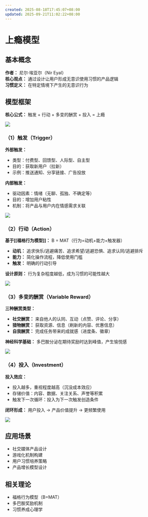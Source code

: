 ```yaml
---
created: 2025-08-18T17:45:07+08:00
updated: 2025-09-21T11:02:22+08:00
---
```


# 上瘾模型

## 基本概念
**作者：** 尼尔·埃亚尔（Nir Eyal）  
**核心观点：** 通过设计让用户形成无意识使用习惯的产品逻辑  
**习惯定义：** 在特定情境下产生的无意识行为

## 模型框架
**核心公式：** 触发 + 行动 + 多变的酬赏 + 投入 = 上瘾

![](https://image.yunyingpai.com/wp/2021/11/KBgdFYqX4Q0l2scHorDZ.png)

### （1）触发（Trigger）
**外部触发：**
- 类型：付费型、回馈型、人际型、自主型
- 目的：获取新用户（拉新）
- 示例：推送通知、分享链接、广告投放

**内部触发：**
- 驱动因素：情绪（无聊、孤独、不确定等）
- 目的：增加用户粘性
- 机制：将产品与用户内在情感需求关联

![](https://image.yunyingpai.com/wp/2021/11/skTasxLbIWBPnbFsJXSO.png)

### （2）行动（Action）
**基于[[福格行为模型]]：** B = MAT（行为=动机+能力+触发器）
- **动机：** 追求快乐/逃避痛苦、追求希望/逃避恐惧、追求认同/逃避排斥
- **能力：** 简化操作流程，降低使用门槛
- **触发：** 明确的行动引导

**设计原则：** 行为复杂程度越低，成为习惯的可能性越大

![](https://image.yunyingpai.com/wp/2021/11/aKbOdVd5K0uJdjngxDoI.png)

### （3）多变的酬赏（Variable Reward）
**三种酬赏类型：**
- **社交酬赏：** 来自他人的认同、互动（点赞、评论、分享）
- **猎物酬赏：** 获取资源、信息（刷新的内容、优惠信息）
- **自我酬赏：** 完成任务带来的成就感（进度条、徽章）

**神经科学基础：** 多巴胺分泌在期待奖励时达到峰值，产生愉悦感

![](https://image.yunyingpai.com/wp/2021/11/9hVqFDgFTTevpbBJlGC7.png)

### （4）投入（Investment）
**投入效应：**
- 投入越多，重视程度越高（沉没成本效应）
- 存储价值：内容、数据、关注关系、声誉等积累
- 触发下一次循环：投入为下一次触发创造条件

**闭环形成：** 用户投入 → 产品价值提升 → 更频繁使用

![](https://image.yunyingpai.com/wp/2021/11/bDrXcTLj964YayBcl4Z9.png)

## 应用场景
- 社交媒体产品设计
- 游戏化机制构建  
- 用户习惯培养策略
- 产品增长模型设计

## 相关理论
- 福格行为模型（B=MAT）
- 多巴胺奖励机制
- 习惯养成心理学